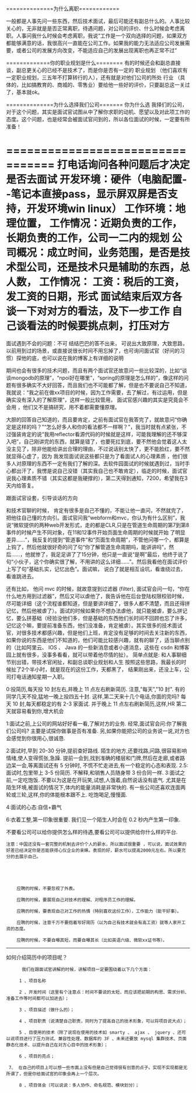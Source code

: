 ==============为什么离职============

一般都是人事先问一些东西，然后技术面试，最后可能还有副总什么的。人事比较关心的，无非就是是否正常离职，待遇问题，对公司的评价、什么时候会考虑离职。人事问我什么时候会考虑离职，我说“工作是一个双向选择的问题，如果双方都能够满意的话，我很高兴一直能在公司工作。如果我的能力无法适应公司发展需要，或者公司的发展方向改变，不能适应自己的发展出现离职也再正常不过”

=============你的职业规划是什么========
有的时候还会和副总直接谈，副总更关心的已经不是技术了，而是你是否有一定的 职业规划 （他们喜欢有一定职业规划，三五年不打算转行的人），还有就是对他们公司的所处 行业 （具体的，比如搞教育的、商城的、零售业）要给他一些好的评价，只要副总这一关过了，基本就ok。

==============为什么选择我们公司=======
    你为什么选 我择们的公司，对于这个问题，其实是面试官试图从中了解你求职的动机、愿望以及对此项工作的态度。这个问题，也是经常会被面试官问到的，所以各位面试的时候，一定要有所准备！



================================= 打电话询问各种问题后才决定是否去面试
开发环境：硬件（电脑配置--笔记本直接pass，显示屏双屏是否支持，开发环境win linux）
工作环境：地理位置，
工作情况：近期负责的工作，长期负责的工作，公司一二内的规划
公司概况：成立时间，业务范围，是否是技术型公司，还是技术只是辅助的东西，总人数，
工作情况：
工资：税后的工资，发工资的日期，形式
面试结束后双方各谈一下对对方的看法，及下一步工作
自己谈看法的时候要挑点刺，打压对方
=============
面试遇到不会的问题：不可 结结巴巴的答不出来， 可说出大致原理，大致思路，以前用到过的场景，或直接说很长时间不用忘掉了，也可询问面试官（好问的习惯）探他的底，也可以说在我的博客上有详细的说明






期间也会有很多的技术问题，而且有两个面试官还故意问一些比较深的，比如“谈谈mongodb的原理”，“npoi好在哪里”，“spring的原理是怎么样的”，像这样的问题有很多确实不大好回答，而且我们也不可能都了解，但是也不要说自己不知道，我就说：“我之前在做xx项目的时候，因为工作需要，去了解过，有过运用，但是确实没有深入的了解原理”，这样一般比较管用， 面试官感兴趣的其实是究竟会不会用 ，他们又不是搞研究，用不着都需要懂原理。



大胆的回答自己知道的，而且要肯定，之前有面试官在我答完了，就故意问“你确定是这样的吗？”“怎么好多人和你的看法都不一样啊？”，我当时就有点紧张，不过强装肯定的说“我用reflector看源代码的时候就是这样，可能我理解的还不够深入吧”，自己刚讲完的东西，就算是错了，也要死扛到底，要不然他会觉着这人太没主见了，除非他能给讲出合理的理由，不过说话别太快了，更不能脸红，要不然就显得心虚了，因为 我发现面试说这些都只是为了看面试人的心理素质 ，他们很多人对原理的东西不一定有我们了解的深。去软件园面试的时候就遇到过，当时手心都出汗了，我愣是说自己没错（其实我自己也不敢肯定），临走的时候，面试官说我心理素质不错（其实这都是我硬撑的），第二天得到通知，7200，希望我在3天内给答复。







跟面试官设套，引导谈话的方向


和技术官聊的时候， 肯定有很多是自己不懂的，不能让他一直问，不然就完了， 把他往自己懂的方向引。面试官问我“webform和mvc，你认为有什么区别”，我说“微软提供的两种web开发形式，走的都是CLR,只是在管道生命周期的第7到第8事件的时候产生不同对象，在11和12事件开始页面生命周期的时候就开始 了明显差异……”，我反复的提到“管道事件”和“页面生命周期”，不管他问哪一个，都算是上钩了，然后他就很好奇的问了句“你了解管道生命周期吗，能讲讲吗”，然后……，他就惨了，我足足讲了了15分钟，他只是一直说“是啊”最后，他终于说了句“小伙子，这个你确实很了解，不用讲的这么详细……”。然后我看他在面试评价上写了句“基础扎实，记忆出色”。面试嘛， 说白了就是相互设坑，看谁绕过去，看谁跳进去。




还有比如， 他问 mvc 的时候，就故意提到过滤器 (filter), 面试官会问一句，“你在什么地方用到过滤器”，然后又可以虐他了，我告诉他在后台登陆权限校验时候，尽可能详细（这个流程谁都知道，但是要讲详细了，很多人都不清楚，而且还得拼记忆，然后他被虐了）。面试的时候如果你不想办法虐他，就只能被虐，要么拼记忆，要么拼基础（经验没他们多，但是基础的东西他们长时间不回顾也忘了许多，记忆这个嘛，要提前准备东西，他们没准备，肯定被虐）。其实很多的技术面试官，对很多技术都感兴趣，但是他们上班，肯定没有足够的时间去关注新的东西，如果你说的东西是他们不知道的，他们可能比较感兴趣，就有的聊了，适当聊点别的（比如阿里云、 IOS 、 Java 的一些新消息或者小道消息，这些在 csdn 和博客园上就有很多，没事多看看，就可以带着他尽情的扯）。
  简单点就是: 和人事聊细节别出错，带技术官闲扯，和副总谈职业规划和人生 按照这些思路，我最长的时候扯了2个半小时，就是现在的这份工作，天都黑了， 结果刚出来，还没上车，公司打电话通知星期一入职。


0:投简历,每天投 10 封左右,并晚上 11 点左右刷新简历. 注意,"每天","10 封".
有的同学几天不投,猛地一晚上投四五十封.
这样,第二天来十几个电话,你面的完吗?
每天 10 封,每天都稳定的有 2-3 家面试.
并于晚上 11 点左右刷新简历,这样,HR 第二天就容易看到你,增大机会


1:面试之前,上公司的网站好好看一看,了解对方的业务.
经常,面试官会问:你了解我们公司吗?
主要是试探你做事是否有准备.
另,如果你能把公司的业务说一说,对方也会感觉到你很用心,很诚恳.


2:面试时,早到 20-30 分钟,提前查好路线.
陌生的地方,还要找路,问路,很容易影响情绪,使人变得慌张,急躁.
提前一会到,找到准确的楼层和门牌,然后在走廊,或者路边呆一会,等离面试还有 5 分钟时,
不慌不忙走进去,有一个稳定的心态和表现.
2.5: 面试时,包里带上 3-5 份简历.
不解释,和销售人员随身带 3 份合同一样.
3:面试之前,一定吃饱饭.
不要以为这是在开玩笑,试想,人饿着,自然说话没有底气.
尤其是在陌生环境,被面试的情况下,体内的能量消耗是非常快的.
有一些公司还喜欢连面两轮或三轮,这样,你的体能根本跟不上.
吃饱喝足,慢慢面.


4:面试的心态:自信+霸气


6:衣着工整,第一印象很重要. 我们见一个陌生人时会在 0.2 秒内产生第一印象.


不要看公司可以给你提供怎么样的待遇,要看公司可以提供给你什么样的平台.





    注意：中国还没有一套完整的机制去评价个人的薪水，所以面试很重要 ，可以说，面试效果的好差已经决定你是否能获得心仪企业的亲睐。表现的好，薪水可以提高2000元左右。所以要充分的去展示自己。





        应聘的时候，不要忽视了外表。

        应聘的时候，要展现自己对技术的理解、对程序员工作的理解。

        应聘的时候，要表现自己对工作的热情（特别喜欢这份工作），工作能力（能干好事）。

        应聘的时候，注意千万不要抱着写好简历（以为自己有技术就会有高工资）就等人家开工资的态度。

        应聘的时候，不要自曝其短，而要自曝其长（比如英语六级、微软xx证书等）。

-------------------------------------------------------------------------------

  如何介绍简历中的项目呢？


          我们在跟面试官讲解的时候，讲解项目一定要围绕着以下几个方面：

         1 、项目名称

         2 、开发时间（这里有个注意点：时间不要说的太短，而应该把前期的构思、需求分析、准备工作等时间都可以加进去）；

         3 、项目描述（做什么的）；

         4 、项目职责（说清楚自己职责，同时为了提高自己的技术形象，可以将项目说大点）；

         5 、目使用的技术（除了说现在使用的技术如 smarty 、 ajax 、 jquery 、还可以说项目进行了压力测试、兼容性处理、数据库的 3F 、未来还要放 mysql 集群技术、页面静态化技术、以提升自己在对方心目中的技术形象）；

         6 、项目的亮点；

     7、 在自己的项目上可以想一些市面上没有但是自己觉得很有创意的点子。实现不实现都是无所谓了，但是你给面试官的印象会再上一个层次。

         8 、项目体会（可以说说：多人协作、命名规范、模块划分）；




 
